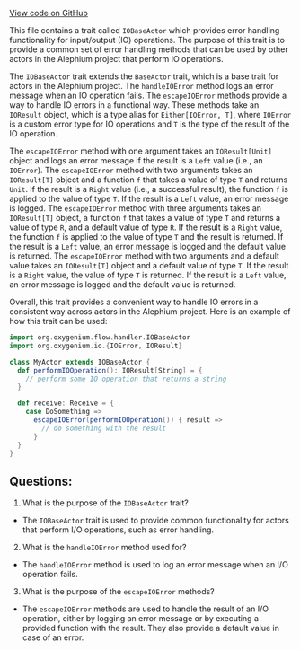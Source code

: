 [View code on GitHub](https://github.com/oxygenium/oxygenium/flow/src/main/scala/org/oxygenium/flow/handler/IOBaseActor.scala)

This file contains a trait called `IOBaseActor` which provides error handling functionality for input/output (IO) operations. The purpose of this trait is to provide a common set of error handling methods that can be used by other actors in the Alephium project that perform IO operations.

The `IOBaseActor` trait extends the `BaseActor` trait, which is a base trait for actors in the Alephium project. The `handleIOError` method logs an error message when an IO operation fails. The `escapeIOError` methods provide a way to handle IO errors in a functional way. These methods take an `IOResult` object, which is a type alias for `Either[IOError, T]`, where `IOError` is a custom error type for IO operations and `T` is the type of the result of the IO operation.

The `escapeIOError` method with one argument takes an `IOResult[Unit]` object and logs an error message if the result is a `Left` value (i.e., an `IOError`). The `escapeIOError` method with two arguments takes an `IOResult[T]` object and a function `f` that takes a value of type `T` and returns `Unit`. If the result is a `Right` value (i.e., a successful result), the function `f` is applied to the value of type `T`. If the result is a `Left` value, an error message is logged. The `escapeIOError` method with three arguments takes an `IOResult[T]` object, a function `f` that takes a value of type `T` and returns a value of type `R`, and a default value of type `R`. If the result is a `Right` value, the function `f` is applied to the value of type `T` and the result is returned. If the result is a `Left` value, an error message is logged and the default value is returned. The `escapeIOError` method with two arguments and a default value takes an `IOResult[T]` object and a default value of type `T`. If the result is a `Right` value, the value of type `T` is returned. If the result is a `Left` value, an error message is logged and the default value is returned.

Overall, this trait provides a convenient way to handle IO errors in a consistent way across actors in the Alephium project. Here is an example of how this trait can be used:

```scala
import org.oxygenium.flow.handler.IOBaseActor
import org.oxygenium.io.{IOError, IOResult}

class MyActor extends IOBaseActor {
  def performIOOperation(): IOResult[String] = {
    // perform some IO operation that returns a string
  }

  def receive: Receive = {
    case DoSomething =>
      escapeIOError(performIOOperation()) { result =>
        // do something with the result
      }
  }
}
```
## Questions: 
 1. What is the purpose of the `IOBaseActor` trait?
- The `IOBaseActor` trait is used to provide common functionality for actors that perform I/O operations, such as error handling.

2. What is the `handleIOError` method used for?
- The `handleIOError` method is used to log an error message when an I/O operation fails.

3. What is the purpose of the `escapeIOError` methods?
- The `escapeIOError` methods are used to handle the result of an I/O operation, either by logging an error message or by executing a provided function with the result. They also provide a default value in case of an error.